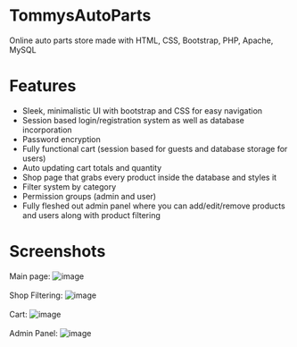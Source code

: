 # TommysAutoParts
Online auto parts store made with HTML, CSS, Bootstrap, PHP, Apache, MySQL
<br>
# Features
* Sleek, minimalistic UI with bootstrap and CSS for easy navigation
* Session based login/registration system as well as database incorporation
* Password encryption
* Fully functional cart (session based for guests and database storage for users)
* Auto updating cart totals and quantity
* Shop page that grabs every product inside the database and styles it
* Filter system by category
* Permission groups (admin and user)
* Fully fleshed out admin panel where you can add/edit/remove products and users along with product filtering
# Screenshots
Main page:
![image](https://github.com/tommy-thach/TommysAutoParts/assets/101494059/3535df20-bafb-4d17-9cc9-e7f4c940c897)
<br>
<br>
Shop Filtering:
![image](https://github.com/tommy-thach/TommysAutoParts/assets/101494059/8b1349cc-8d4c-4f49-a21c-bb7fc075697f)
<br>
<br>
Cart:
![image](https://github.com/tommy-thach/TommysAutoParts/assets/101494059/f90ccae4-9490-428a-ad1e-b4dceb4f67e0)
<br>
<br>
Admin Panel:
![image](https://github.com/tommy-thach/TommysAutoParts/assets/101494059/cb91b312-503c-4758-b1f7-cc800c20f675)
